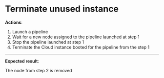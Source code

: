 # Terminate unused instance

**Actions**:

1. Launch a pipeline
2. Wait for a new node assigned to the pipeline launched at step 1
3. Stop the pipeline launched at step 1
4. Terminate the Cloud instance booted for the pipeline from the step 1

***

**Expected result**:

The node from step 2 is removed
